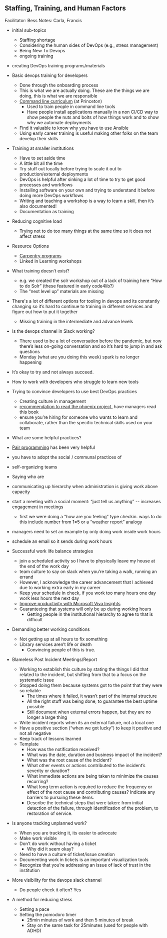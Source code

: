 ## Staffing, Training, and Human Factors

Facilitator: Bess
Notes: Carla, Francis

  * initial sub-topics
      * Staffing shortage
      * Considering the human sides of DevOps (e.g., stress management)
      * Being New To Devops
      * ongoing training
  * creating DevOps training programs/materials
  * Basic devops training for developers
      * Done through the onboarding process
      * This is what we are actually doing. These are the things we are doing, this is what we are responsible
      * [Command line curriculum](https://github.com/pulibrary/command_line_curriculum) (at Princeton)
          * Used to train people in command line tools
          * Have people install applications manually in a non CI/CD way to show people the nuts and bolts of how things work and to show why we automate deployments
      * Find it valuable to know why you have to use Ansible
      * Using early career training is useful making other folks on the team develop their skills


  * Training at smaller institutions
      * Have to set aside time
      * A little bit all the time
      * Try stuff out locally before trying to scale it out to production/external deployments
      * DevOps is helpful after sinking a lot of time to try to get good processes and workflows
      * Installing software on your own and trying to understand it before doing more DevOps workflows
      * Writing and teaching a workshop is a way to learn a skill, then it’s also documented!
      * Documentation as training
  * Reducing cognitive load
      * Trying not to do too many things at the same time so it does not affect stress
  * Resource Options
      * [Carpentry programs](https://librarycarpentry.org/)
      * Linked in Learning workshops
  * What training doesn’t exist?
      * e.g. we created the solr workshop out of a lack of training here “How to do Solr” (these featured in early code4lib?)
      * The “next level up” materials are missing
  * There's a lot of different options for tooling in devops and its constantly changing so it’s hard to continue to training in different services and figure out how to put it together
      * Missing training in the intermediate and advance levels
  * Is the devops channel in Slack working?
      * There used to be a lot of conversation before the pandemic, but now there’s less on-going conversation and so it’s hard to jump in and ask questions
      * Monday (what are you doing this week) spark is no longer happening
  * It’s okay to try and not always succeed.
  * How to work with developers who struggle to learn new tools
  * Trying to convince developers to use best DevOps practices
      * Creating culture in management
      * [recommendation to read the phoenix project](https://itrevolution.com/product/the-phoenix-project/), have managers read this book
      * ensure you’re hiring for someone who wants to learn and collaborate, rather than the specific technical skills used on your team
  * What are some helpful practices?
  * [Pair programming](https://www.geeksforgeeks.org/pair-programming/) has been very helpful
  * you have to adopt the social / communal practices of
  * self-organizing teams
  * Saying who are
  * communicating up hierarchy when administration is giving work above capacity
  * start a meeting with a social moment: “just tell us anything” -- increases engagement in meetings
      * first we were doing a “how are you feeling” type checkin. ways to do this include number from 1=5 or a “weather report” analogy
  * managers need to set an example by only doing work inside work hours
  * schedule an email so it sends during work hours

  * Successful work life balance strategies
      * join a scheduled activity so I have to physically leave my house at the end of the work day
      * team culture to say on slack when you’re taking a walk, running an errand
      * However, I acknowledge the career advancement that I achieved due to working extra early in my career
      * Keep your schedule in check, if you work too many hours one day work less hours the next day
      * [Improve productivity with Microsoft Viva Insights](https://www.microsoft.com/en-us/microsoft-viva/insights)
      * Guaranteeing that systems will only be up during working hours
          * Getting people in the institutional hierarchy to agree to that is difficult
  * Demanding better working conditions
      * Not getting up at all hours to fix something
      * Library services aren’t life or death
          * Convincing people of this is true. 
  * Blameless Post Incident Meetings/Report
      * Working to establish this culture by stating the things I did that related to the incident, but shifting from that to a focus on the systematic issue
      * Stopped doing them because systems got to the point that they were so reliable
          * The times where it failed, it wasn’t part of the internal structure
          * All the right stuff was being done, to guarantee the best uptime possible
          * Still document when external errors happen, but they are no longer a large thing
      * Write incident reports when its an external failure, not a local one
      * Have a positive section (“when we got lucky”) to keep it positive and not all negative
      * Keep track of lessons learned
      * Template
          * How was the notification received?
          * What was the date, duration and business impact of the incident?
          * What was the root cause of the incident?
          * What other events or actions contributed to the incident’s severity or duration?
          * What immediate actions are being taken to minimize the causes recurring?
          * What long term action is required to reduce the frequency or effect of the root cause and contributing causes?  Indicate any barriers to pursuing these items.
          * Describe the technical steps that were taken: from initial detection of the failure, through identification of the problem, to restoration of service.
  * Is anyone tracking unplanned work?
      * When you are tracking it, its easier to advocate
      * Make work visible
      * Don’t do work without having a ticket
          * Why did it seem okay?
      * Need to have a culture of ticket/issue creation
      * Documenting work in tickets is an important visualization tools
      * Recognize that you’re addressing an issue of lack of trust in the institution
  * More visibility for the devops slack channel
      * Do people check it often? Yes
  * A method for reducing stress
      * Setting a pace
      * Setting the pomodoro timer
          * 25min minutes of work and then 5 minutes of break
          * Stay on the same task for 25minutes (used for people with ADHD)

